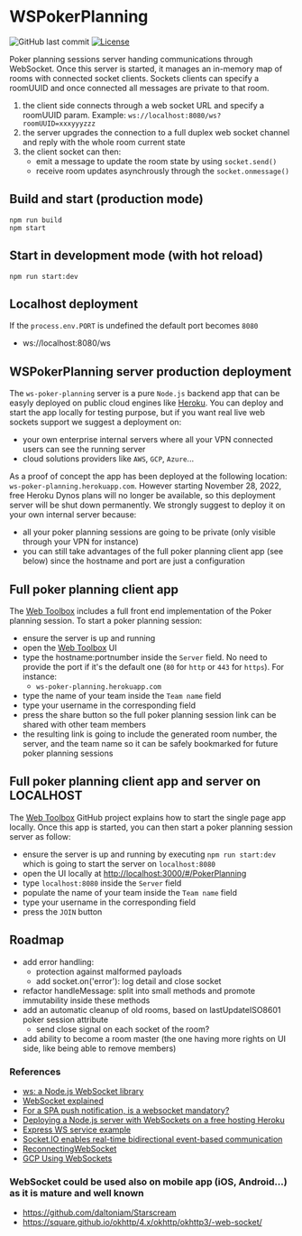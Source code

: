 # WSPokerPlanning


![GitHub last commit](https://img.shields.io/github/last-commit/amwebexpert/ws-poker-planning) [![License](https://img.shields.io/badge/license-MIT-green)](./LICENSE)

Poker planning sessions server handing communications through WebSocket. Once this server is started, it manages an in-memory map of rooms with connected socket clients. Sockets clients can specify a roomUUID and once connected all messages are private to that room.

1. the client side connects through a web socket URL and specify a roomUUID param. Example: `ws://localhost:8080/ws?roomUUID=xxxyyyzzz`
1. the server upgrades the connection to a full duplex web socket channel and reply with the whole room current state
1. the client socket can then:
   - emit a message to update the room state by using `socket.send()`
   - receive room updates asynchrously through the `socket.onmessage()`

## Build and start (production mode)

    npm run build
    npm start

## Start in development mode (with hot reload)

    npm run start:dev

## Localhost deployment

If the `process.env.PORT` is undefined the default port becomes `8080`

- ws://localhost:8080/ws

## WSPokerPlanning server production deployment

The `ws-poker-planning` server is a pure `Node.js` backend app that can be easyly deployed on public cloud engines like [Heroku](https://heroku.com/). You can deploy and start the app locally for testing purpose, but if you want real live web sockets support we suggest a deployment on:

- your own enterprise internal servers where all your VPN connected users can see the running server
- cloud solutions providers like `AWS`, `GCP`, `Azure`...

As a proof of concept the app has been deployed at the following location: `ws-poker-planning.herokuapp.com`. However starting November 28, 2022, free Heroku Dynos plans will no longer be available, so this deployment server will be shut down permanently. We strongly suggest to deploy it on your own internal server because:

- all your poker planning sessions are going to be private (only visible through your VPN for instance)
- you can still take advantages of the full poker planning client app (see below) since the hostname and port are just a configuration

## Full poker planning client app

The [Web Toolbox](https://amwebexpert.github.io/etoolbox/#/PokerPlanning) includes a full front end implementation of the Poker planning session. To start a poker planning session:

- ensure the server is up and running
- open the [Web Toolbox](https://amwebexpert.github.io/etoolbox/#/PokerPlanning) UI
- type the hostname:portnumber inside the `Server` field. No need to provide the port if it's the default one (`80` for `http` or `443` for `https`). For instance:
  - `ws-poker-planning.herokuapp.com`
- type the name of your team inside the `Team name` field
- type your username in the corresponding field
- press the share button so the full poker planning session link can be shared with other team members
- the resulting link is going to include the generated room number, the server, and the team name so it can be safely bookmarked for future poker planning sessions

## Full poker planning client app and server on LOCALHOST

The [Web Toolbox](https://github.com/amwebexpert/etoolbox#start-the-app-locally) GitHub project explains how to start the single page app locally. Once this app is started, you can then start a poker planning session server as follow:

- ensure the server is up and running by executing `npm run start:dev` which is going to start the server on `localhost:8080`
- open the UI locally at [http://localhost:3000/#/PokerPlanning](http://localhost:3000/#/PokerPlanning)
- type `localhost:8080` inside the `Server` field
- populate the name of your team inside the `Team name` field
- type your username in the corresponding field
- press the `JOIN` button

## Roadmap

- add error handling:
  - protection against malformed payloads
  - add socket.on('error'): log detail and close socket
- refactor handleMessage: split into small methods and promote immutability inside these methods
- add an automatic cleanup of old rooms, based on lastUpdateISO8601 poker session attribute
  - send close signal on each socket of the room?
- add ability to become a room master (the one having more rights on UI side, like being able to remove members)


### References

- [ws: a Node.js WebSocket library](https://www.npmjs.com/package/ws)
- [WebSocket explained](https://javascript.info/websocket)
- [For a SPA push notification, is a websocket mandatory?](https://stackoverflow.com/questions/31035467/for-a-push-notification-is-a-websocket-mandatory)
- [Deploying a Node.js server with WebSockets on a free hosting Heroku](https://www.gamedev.net/blogs/entry/2272759-deploying-a-nodejs-server-with-websockets-on-a-free-hosting-heroku-web-desktop-clients-qt/)
- [Express WS service example](https://github.com/8Observer8/mouse-click-js)
- [Socket.IO enables real-time bidirectional event-based communication](https://github.com/socketio/socket.io)
- [ReconnectingWebSocket](https://github.com/joewalnes/reconnecting-websocket/)
- [GCP Using WebSockets](https://cloud.google.com/run/docs/triggering/websockets)

### WebSocket could be used also on mobile app (iOS, Android…) as it is mature and well known

- https://github.com/daltoniam/Starscream
- https://square.github.io/okhttp/4.x/okhttp/okhttp3/-web-socket/
